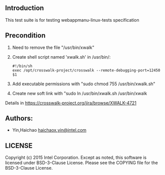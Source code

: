 ## Introduction

This test suite is for testing webappmanu-linux-tests specification

## Precondition
1. Need to remove the file "/usr/bin/xwalk"
2. Create shell script named 'xwalk.sh' in /usr/bin/:

   ```
   #!/bin/sh
   exec /opt/crosswalk-project/crosswalk --remote-debugging-port=12450 $1
   ```

3. Add executable permissions with "sudo chmod 755 /usr/bin/xwalk.sh"
4. Create new soft link with "sudo ln /usr/bin/xwalk.sh /usr/bin/xwalk

Details in https://crosswalk-project.org/jira/browse/XWALK-4721

## Authors:

* Yin,Haichao <haichaox.yin@intel.com>

## LICENSE

Copyright (c) 2015 Intel Corporation.
Except as noted, this software is licensed under BSD-3-Clause License.
Please see the COPYING file for the BSD-3-Clause License.
